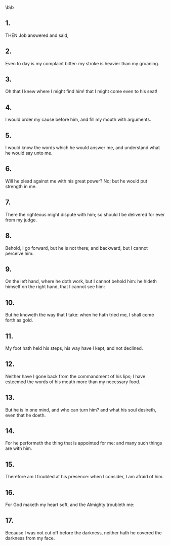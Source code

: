 \b\b
## 1.
THEN Job answered and said,
## 2.
Even to day is my complaint bitter: my stroke is heavier than my groaning.
## 3.
Oh that I knew where I might find him!  that I might come even to his seat!
## 4.
I would order my cause before him, and fill my mouth with arguments.
## 5.
I would know the words which he would answer me, and understand what he would say unto me.
## 6.
Will he plead against me with his great power?  No; but he would put strength in me.
## 7.
There the righteous might dispute with him; so should I be delivered for ever from my judge.
## 8.
Behold, I go forward, but he is not there; and backward, but I cannot perceive him:
## 9.
On the left hand, where he doth work, but I cannot behold him: he hideth himself on the right hand, that I cannot see him:
## 10.
But he knoweth the way that I take: when he hath tried me, I shall come forth as gold.
## 11.
My foot hath held his steps, his way have I kept, and not declined.
## 12.
Neither have I gone back from the commandment of his lips; I have esteemed the words of his mouth more than my necessary food.
## 13.
But he is in one mind, and who can turn him?  and what his soul desireth, even that he doeth.
## 14.
For he performeth the thing that is appointed for me: and many such things are with him.
## 15.
Therefore am I troubled at his presence: when I consider, I am afraid of him.
## 16.
For God maketh my heart soft, and the Almighty troubleth me:
## 17.
Because I was not cut off before the darkness, neither hath he covered the darkness from my face.
